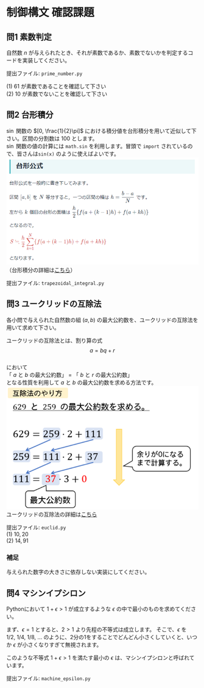 # 制御構文 確認課題

## 問1 素数判定
自然数 $n$ が与えられたとき、それが素数であるか、素数でないかを判定するコードを実装してください。  

提出ファイル: `prime_number.py`  

(1) $61$ が素数であることを確認して下さい  
(2) $10$ が素数でないことを確認して下さい  

## 問2 台形積分
$\sin$ 関数の $[0, \frac{1}{2}\pi]$ における積分値を台形積分を用いて近似して下さい。区間の分割数は $100$ とします。  
$\sin$ 関数の値の計算には `math.sin` を利用します。冒頭で `import` されているので、皆さんは`sin(x)` のように使えばよいです。  
![台形公式の画像](../exercise/images/trapezoidal_integral_formula.png)  
（台形積分の詳細は[こちら](https://manabitimes.jp/math/1088)）

提出ファイル: `trapezoidal_integral.py`

## 問3 ユークリッドの互除法
各小問で与えられた自然数の組 $(a, b)$ の最大公約数を、ユークリッドの互除法を用いて求めて下さい。  

ユークリッドの互除法とは、割り算の式
$$a = bq + r$$  
において  
「 $a$ と $b$ の最大公約数」 = 「 $b$ と $r$ の最大公約数」  
となる性質を利用して $a$ と $b$ の最大公約数を求める方法です。  
![ユークリッドの互除法](../exercise/images/euclid.png)  
ユークリッドの互除法の詳細は[こちら](https://study-line.com/seisu-gojoho/)

提出ファイル: `euclid.py`  
(1) $10, 20$  
(2) $14, 91$

### 補足
与えられた数字の大きさに依存しない実装にしてください。  

## 問4 マシンイプシロン
Pythonにおいて $1 + \epsilon > 1$ が成立するような $\epsilon$ の中で最小のものを求めてください。  

まず、$\epsilon = 1$ とすると、$2 > 1$ より先程の不等式は成立します。
そこで、$\epsilon$ を $1/2,~1/4,~1/8,~...$ のように、2分の1をすることでどんどん小さくしていくと、いつか $\epsilon$ が小さくなりすぎて無視されます。

このような不等式 $1 + \epsilon > 1$ を満たす最小の $\epsilon$ は、マシンイプシロンと呼ばれています。  

提出ファイル: `machine_epsilon.py`
